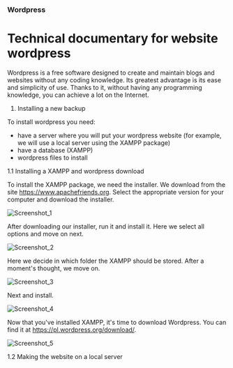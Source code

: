 ### Wordpress
# Technical documentary for website wordpress

Wordpress is a free software designed to create and maintain blogs and websites without any coding knowledge. Its greatest advantage is its ease and simplicity of use. Thanks to it, without having any programming knowledge, you can achieve a lot on the Internet.

1. Installing a new backup 

To install wordpress you need:
- have a server where you will put your wordpress website (for example, we will use a local server using the XAMPP package)
- have a database (XAMPP)
- wordpress files to install

1.1 Installing a XAMPP and wordpress download

To install the XAMPP package, we need the installer. We download from the site https://www.apachefriends.org.
Select the appropriate version for your computer and download the installer.

![Screenshot_1](https://user-images.githubusercontent.com/105982073/169693388-fc322a61-02b3-423f-be37-6bebe9e470c7.png)

After downloading our installer, run it and install it. Here we select all options and move on next.

![Screenshot_2](https://user-images.githubusercontent.com/105982073/169693715-0ce4d8ce-a50a-4520-b3bd-39fa426f8418.png)

Here we decide in which folder the XAMPP should be stored. After a moment's thought, we move on.

![Screenshot_3](https://user-images.githubusercontent.com/105982073/169693966-bc7cf4d8-af09-417e-b8b2-f91c5b7f8f1b.png)

Next and install.

![Screenshot_4](https://user-images.githubusercontent.com/105982073/169693997-0f440dfa-647b-4a6e-ba3c-af59de1123ed.png)

Now that you've installed XAMPP, it's time to download Wordpress. You can find it at https://pl.wordpress.org/download/.

![Screenshot_5](https://user-images.githubusercontent.com/105982073/169694247-8852fa8f-e664-49b3-9d07-250f68208630.png)

1.2 Making the website on a local server


